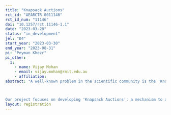 ```yaml
---
title: "Knapsack Auctions"
rct_id: "AEARCTR-0011146"
rct_id_num: "11146"
doi: "10.1257/rct.11146-1.1"
date: "2023-03-28"
status: "in_development"
jel: "D4"
start_year: "2023-03-30"
end_year: "2023-08-31"
pi: "Peyman Khezr"
pi_other:
  1:
    - name: Vijay Mohan
    - email: vijay.mohan@rmit.edu.au
    - affiliation: 
abstract: "A well-known problem in the scientific community is the 'Knapsack Problem', which essentially deals with how to fit objects of varying dimensions, and worth different values, into a space with a limited capacity (the knapsack). In general, this problem has been encountered in a number of applications ranging from filling cargo in an airplane, to selling advertisement slots on the internet or on television. Recently, there has been an expanding volume of research in the application of the Knapsack Problem in the context of blockchains; specifically, this research seeks to examine how transactions of varying data sizes can efficiently be allocated into a block with limited data capacity. 

Our project focuses on developing 'Knapsack Auctions': a mechanism to allocate transactions to blocks that factors in asymmetric information between participants in a blockchain. This project has both a theoretical and an experimental component. While the theory provides broad guidelines on how to construct a Knapsack Auction, it has gaps relating to the behavioral responses of agents. To fill this gap, we conduct experiments on three different versions of the Knapsack Auction: the discriminatory-price auction, the generalized second-price (GSP) auction and the uniform-price auction. There are three central issues the experiments seek to address: first, which of the 3 auction versions yields the highest revenue for the seller; second, whether the uniform price auction outcomes conform to theoretical prediction of truthful bidding ; and third, the extent to which the discriminatory and GSP auctions result in under-bidding. "
layout: registration
---
```


